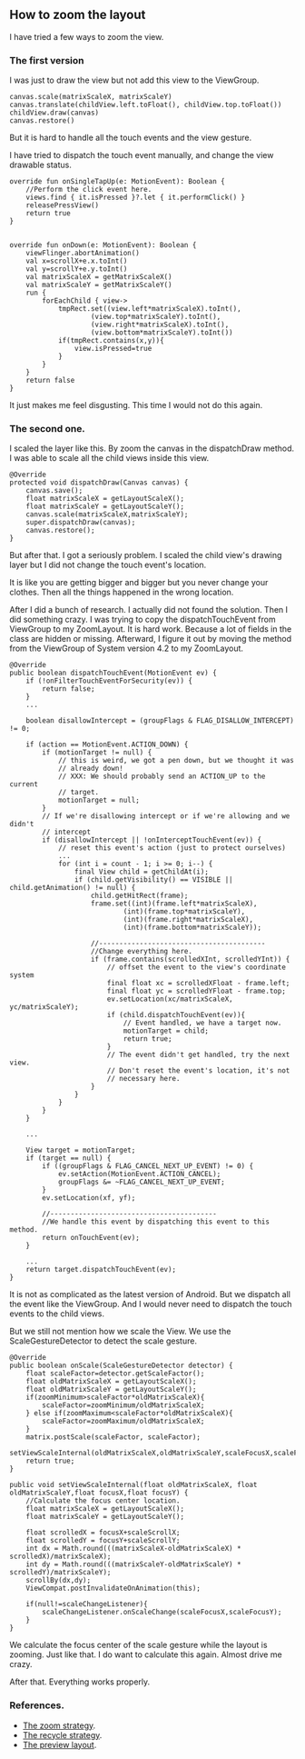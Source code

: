 ## How to zoom the layout

I have tried a few ways to zoom the view.


### The first version
I was just to draw the view but not add this view to the ViewGroup.

```
canvas.scale(matrixScaleX, matrixScaleY)
canvas.translate(childView.left.toFloat(), childView.top.toFloat())
childView.draw(canvas)
canvas.restore()
```

But it is hard to handle all the touch events and the view gesture.

I have tried to dispatch the touch event manually, and change the view drawable status.

```
override fun onSingleTapUp(e: MotionEvent): Boolean {
    //Perform the click event here.
    views.find { it.isPressed }?.let { it.performClick() }
    releasePressView()
    return true
}


override fun onDown(e: MotionEvent): Boolean {
    viewFlinger.abortAnimation()
    val x=scrollX+e.x.toInt()
    val y=scrollY+e.y.toInt()
    val matrixScaleX = getMatrixScaleX()
    val matrixScaleY = getMatrixScaleY()
    run {
        forEachChild { view->
            tmpRect.set((view.left*matrixScaleX).toInt(),
                    (view.top*matrixScaleY).toInt(),
                    (view.right*matrixScaleX).toInt(),
                    (view.bottom*matrixScaleY).toInt())
            if(tmpRect.contains(x,y)){
                view.isPressed=true
            }
        }
    }
    return false
}
```
It just makes me feel disgusting. This time I would not do this again.


### The second one.

I scaled the layer like this. By zoom the canvas in the dispatchDraw method. I was able to scale all the child views inside this view.

```
@Override
protected void dispatchDraw(Canvas canvas) {
    canvas.save();
    float matrixScaleX = getLayoutScaleX();
    float matrixScaleY = getLayoutScaleY();
    canvas.scale(matrixScaleX,matrixScaleY);
    super.dispatchDraw(canvas);
    canvas.restore();
}
```

But after that. I got a seriously problem.
I scaled the child view's drawing layer but I did not change the touch event's location.

It is like you are getting bigger and bigger but you never change your clothes.
Then all the things happened in the wrong location.


After I did a bunch of research. I actually did not found the solution.
Then I did something crazy. I was trying to copy the dispatchTouchEvent from ViewGroup to my ZoomLayout.
It is hard work. Because a lot of fields in the class are hidden or missing.
Afterward, I figure it out by moving the method from the ViewGroup of System version 4.2 to my ZoomLayout.

```
@Override
public boolean dispatchTouchEvent(MotionEvent ev) {
    if (!onFilterTouchEventForSecurity(ev)) {
        return false;
    }
    ...

    boolean disallowIntercept = (groupFlags & FLAG_DISALLOW_INTERCEPT) != 0;

    if (action == MotionEvent.ACTION_DOWN) {
        if (motionTarget != null) {
            // this is weird, we got a pen down, but we thought it was
            // already down!
            // XXX: We should probably send an ACTION_UP to the current
            // target.
            motionTarget = null;
        }
        // If we're disallowing intercept or if we're allowing and we didn't
        // intercept
        if (disallowIntercept || !onInterceptTouchEvent(ev)) {
            // reset this event's action (just to protect ourselves)
            ...
            for (int i = count - 1; i >= 0; i--) {
                final View child = getChildAt(i);
                if (child.getVisibility() == VISIBLE || child.getAnimation() != null) {
                    child.getHitRect(frame);
                    frame.set((int)(frame.left*matrixScaleX),
                            (int)(frame.top*matrixScaleY),
                            (int)(frame.right*matrixScaleX),
                            (int)(frame.bottom*matrixScaleY));

                    //-----------------------------------------
                    //Change everything here.
                    if (frame.contains(scrolledXInt, scrolledYInt)) {
                        // offset the event to the view's coordinate system
                        final float xc = scrolledXFloat - frame.left;
                        final float yc = scrolledYFloat - frame.top;
                        ev.setLocation(xc/matrixScaleX, yc/matrixScaleY);
                        if (child.dispatchTouchEvent(ev)){
                            // Event handled, we have a target now.
                            motionTarget = child;
                            return true;
                        }
                        // The event didn't get handled, try the next view.
                        // Don't reset the event's location, it's not
                        // necessary here.
                    }
                }
            }
        }
    }

    ...

    View target = motionTarget;
    if (target == null) {
        if ((groupFlags & FLAG_CANCEL_NEXT_UP_EVENT) != 0) {
            ev.setAction(MotionEvent.ACTION_CANCEL);
            groupFlags &= ~FLAG_CANCEL_NEXT_UP_EVENT;
        }
        ev.setLocation(xf, yf);

        //-----------------------------------------
        //We handle this event by dispatching this event to this method.
        return onTouchEvent(ev);
    }

    ...
    return target.dispatchTouchEvent(ev);
}
```


It is not as complicated as the latest version of Android. But we dispatch all the event like the ViewGroup.
And I would never need to dispatch the touch events to the child views.

But we still not mention how we scale the View. We use the ScaleGestureDetector to detect the scale gesture.

```
@Override
public boolean onScale(ScaleGestureDetector detector) {
    float scaleFactor=detector.getScaleFactor();
    float oldMatrixScaleX = getLayoutScaleX();
    float oldMatrixScaleY = getLayoutScaleY();
    if(zoomMinimum>scaleFactor*oldMatrixScaleX){
        scaleFactor=zoomMinimum/oldMatrixScaleX;
    } else if(zoomMaximum<scaleFactor*oldMatrixScaleX){
        scaleFactor=zoomMaximum/oldMatrixScaleX;
    }
    matrix.postScale(scaleFactor, scaleFactor);
    setViewScaleInternal(oldMatrixScaleX,oldMatrixScaleY,scaleFocusX,scaleFocusY);
    return true;
}

public void setViewScaleInternal(float oldMatrixScaleX, float oldMatrixScaleY,float focusX,float focusY) {
    //Calculate the focus center location.
    float matrixScaleX = getLayoutScaleX();
    float matrixScaleY = getLayoutScaleY();

    float scrolledX = focusX+scaleScrollX;
    float scrolledY = focusY+scaleScrollY;
    int dx = Math.round(((matrixScaleX-oldMatrixScaleX) * scrolledX)/matrixScaleX);
    int dy = Math.round(((matrixScaleY-oldMatrixScaleY) * scrolledY)/matrixScaleY);
    scrollBy(dx,dy);
    ViewCompat.postInvalidateOnAnimation(this);

    if(null!=scaleChangeListener){
        scaleChangeListener.onScaleChange(scaleFocusX,scaleFocusY);
    }
}
```

We calculate the focus center of the scale gesture while the layout is zooming.
Just like that. I do want to calculate this again. Almost drive me crazy.


After that. Everything works properly.

### References.

* [The zoom strategy](./zoom.md).
* [The recycle strategy](./zoom_recycler.md).
* [The preview layout](./preview.md).
